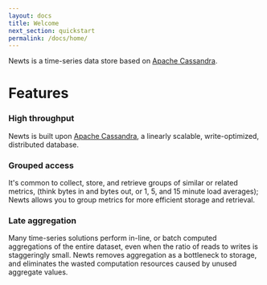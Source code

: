 ```yaml
---
layout: docs
title: Welcome
next_section: quickstart
permalink: /docs/home/
---
```


Newts is a time-series data store based on [Apache Cassandra].

Features
========

### High throughput
Newts is built upon [Apache Cassandra], a linearly scalable, write-optimized,
distributed database.

### Grouped access
It's common to collect, store, and retrieve groups of similar or related metrics,
(think bytes in and bytes out, or 1, 5, and 15 minute load averages); Newts
allows you to group metrics for more efficient storage and retrieval.

### Late aggregation
Many time-series solutions perform in-line, or batch computed aggregations of the
entire dataset, even when the ratio of reads to writes is staggeringly small.
Newts removes aggregation as a bottleneck to storage, and eliminates the wasted
computation resources caused by unused aggregate values.
  

[Apache Cassandra]: http://cassandra.apache.org "Apache Cassandra"
